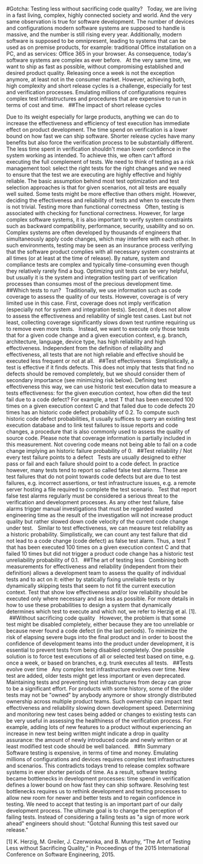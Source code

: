 #Gotcha: Testing less without sacrificing code quality?
 
Today, we are living in a fast living, complex, highly connected society and world. And the very same observation is true for software development. The number of devices and configurations modern software systems are supposed to handle is massive, and the number is still rising every year. Additionally, modern software is supposed to be omnipresent, leading to systems that can be used as on premise products, for example: traditional Office installation on a PC, and as services: Office 365 in your browser. As consequence, today's software systems are complex as ever before. 
 
At the very same time, we want to ship as fast as possible, without compromising established and desired product quality. Releasing once a week is not the exception anymore, at least not in the consumer market. However, achieving both, high complexity and short release cycles is a challenge, especially for test and verification processes. Emulating millions of configurations requires complex test infrastructures and procedures that are expensive to run in terms of cost and time. 
 
##The impact of short release cycles

Due to its weight especially for large products, anything we can do to increase the effectiveness and efficiency of test execution has immediate effect on product development. The time spend on verification is a lower bound on how fast we can ship software. Shorter release cycles have many benefits but also force the verification process to be substantially different. The less time spent in verification shouldn't mean lower confidence in the system working as intended. To achieve this, we often can't afford executing the full complement of tests. We need to think of testing as a risk management tool: select the right tests for the right changes and we need to ensure that the test we are executing are highly effective and highly reliable. The basic assumption behind most test optimization and test selection approaches is that for given scenarios, not all tests are equally well suited. Some tests might be more effective than others might. However, deciding the effectiveness and reliability of tests and when to execute them is not trivial.
Testing more than functional correctness 
 
Often, testing is associated with checking for functional correctness. However, for large complex software systems, it is also important to verify system constraints such as backward compatibility, performance, security, usability and so on. Complex systems are often developed by thousands of engineers that simultaneously apply code changes, which may interfere with each other. In such environments, testing may be seen as an insurance process verifying that the software product complies with all necessary system constraints at all times (or at least at the time of release). By nature, system and compliance tests are complex and typically time-consuming even though they relatively rarely find a bug.
Optimizing unit tests can be very helpful, but usually it is the system and integration testing part of verification processes than consumes most of the precious development time. 
 
##Which tests to run?
 
Traditionally, we use information such as code coverage to assess the quality of our tests. However, coverage is of very limited use in this case. First, coverage does not imply verification (especially not for system and integration tests). Second, it does not allow to assess the effectiveness and reliability of single test cases. Last but not least, collecting coverage significantly slows down test runtime requiring us to remove even more tests.
 
Instead, we want to execute only those tests that for a given code change and a given execution context, e.g. branch, architecture, language, device type, has high reliability and high effectiveness. Independent from the definition of reliability and effectiveness, all tests that are not high reliable and effective should be executed less frequent or not at all. 
 
##Test effectiveness
 
Simplistically, a test is effective if it finds defects. This does not imply that tests that find no defects should be removed completely, but we should consider them of secondary importance (see minimizing risk below). Defining test effectiveness this way, we can use historic test execution data to measure a tests effectiveness: for the given execution context, how often did the test fail due to a code defect? For example, a test T that has been executed 100 times on a given execution context C and that failed due to code defects 20 times has an historic code defect probability of 0.2. To compute such historic code defect probabilities, it usually suffices to query an existing test execution database and to link test failures to issue reports and code changes, a procedure that is also commonly used to assess the quality of source code. 
Please note that coverage information is partially included in this measurement. Not covering code means not being able to fail on a code change implying an historic failure probability of 0.
 
##Test reliability / Not every test failure points to a defect 
 
Tests are usually designed to either pass or fail and each failure should point to a code defect. In practice however, many tests tend to report so called false test alarms. These are test failures that do not point towards code defects but are due to test failures, e.g. incorrect assertions, or test infrastructure issues, e.g. a remote server hosting a file required to complete the test scenario. 
 
Test that report false test alarms regularly must be considered a serious threat to the verification and development processes. As any other test failure, false alarms trigger manual investigations that must be regarded wasted engineering time as the result of the investigation will not increase product quality but rather slowed down code velocity of the current code change under test.
 
Similar to test effectiveness, we can measure test reliability as a historic probability. Simplistically, we can count any test failure that did not lead to a code change (code defect) as false test alarm. Thus, a test  T that has been executed 100 times on a given execution context C and that failed 10 times but did not trigger a product code change has a historic test unreliability probability of 0.1.
 
##The art of testing less
 
Combining both measurements for effectiveness and reliability (independent from their definition) allows a development team to assess the quality of individual tests and to act on it: either by statically fixing unreliable tests or by dynamically skipping tests that seem to not fit the current execution context. Test that show low effectiveness and/or low reliability should be executed only where necessary and as less as possible. For more details in how to use these probabilities to design a system that dynamically determines which test to execute and which not, we refer to Herzig et al. [1].
 
##Without sacrificing code quality
 
However, the problem is that some test might be disabled completely, either because they are too unreliable or because never found a code defect (in the last periods). To minimize the risk of elapsing severe bugs into the final product and in order to boost the confidence of development teams into the product under development, it is essential to prevent tests from being disabled completely. One possible solution is to force test executions of all or selected test based on time, e.g. once a week, or based on branches, e.g. trunk executes all tests. 
 
##Tests evolve over time
 
Any complex test infrastructure evolves over time. New test are added, older tests might get less important or even deprecated. Maintaining tests and preventing test infrastructures from decay can grow to be a significant effort. For products with some history, some of the older tests may not be "owned" by anybody anymore or show strongly distributed ownership across multiple product teams. Such ownership can impact test effectiveness and reliability slowing down development speed.
Determining and monitoring new test cases being added or changes to existing tests can be very useful in assessing the healthiness of the verification process. For example, adding lots of new features to a product without experiencing an increase in new test being written might indicate a drop in quality assurance: the amount of newly introduced code and newly written or at least modified test code should be well balanced. 
 
##In Summary
 
Software testing is expensive, in terms of time and money. Emulating millions of configurations and devices requires complex test infrastructures and scenarios. This contradicts todays trend to release complex software systems in ever shorter periods of time. As a result, software testing became bottlenecks in development processes: time spend in verification defines a lower bound on how fast they can ship software. Resolving test bottlenecks requires us to rethink development and testing processes to allow new room for newer and better tests and to regain confidence in testing. We need to accept that testing is an important part of our daily development process. The ultimate goal is to change the perception of failing tests. Instead of considering a failing tests as "a sign of more work ahead" engineers should shout: "Gotcha! Running this test saved our release."

[1] K. Herzig, M. Greiler, J. Czerwonka, and B. Murphy, “The Art of Testing Less without Sacrificing Quality,” in Proceedings of the 2015 International Conference on Software Engineering, 2015. 
